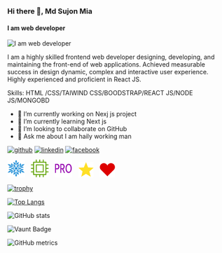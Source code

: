 ### Hi there 👋, Md Sujon Mia
#### I am web developer
![I am web developer](https://i.ibb.co/JKcLBjB/1.png)

I am a highly skilled frontend web developer designing, developing, and maintaining the front-end of web applications. Achieved measurable success in design dynamic, complex and interactive user experience. Highly experienced and proficient in React JS.

Skills: HTML /CSS/TAIWIND CSS/BOODSTRAP/REACT JS/NODE JS/MONGOBD

- 🔭 I’m currently working on Nexj js project 
- 🌱 I’m currently learning Next js  
- 👯 I’m looking to collaborate on GitHub 
- 💬 Ask me about I am haily working man 


[<img src='https://cdn.jsdelivr.net/npm/simple-icons@3.0.1/icons/github.svg' alt='github' height='40'>](https://github.com/https://github.com/sujob258549)  [<img src='https://cdn.jsdelivr.net/npm/simple-icons@3.0.1/icons/linkedin.svg' alt='linkedin' height='40'>](https://www.linkedin.com/in/https://www.linkedin.com/in/sujon258549//)  [<img src='https://cdn.jsdelivr.net/npm/simple-icons@3.0.1/icons/facebook.svg' alt='facebook' height='40'>](https://www.facebook.com/https://www.facebook.com/profile.php?id=100088142062918)  

<a href='https://archiveprogram.github.com/'><img src='https://raw.githubusercontent.com/acervenky/animated-github-badges/master/assets/acbadge.gif' width='40' height='40'></a> <a href='https://docs.github.com/en/developers'><img src='https://raw.githubusercontent.com/acervenky/animated-github-badges/master/assets/devbadge.gif' width='40' height='40'></a> <a href='https://github.com/pricing'><img src='https://raw.githubusercontent.com/acervenky/animated-github-badges/master/assets/pro.gif' width='40' height='40'></a> <a href='https://stars.github.com/'><img src='https://raw.githubusercontent.com/acervenky/animated-github-badges/master/assets/starbadge.gif' width='35' height='35'></a> <a href='https://docs.github.com/en/github/supporting-the-open-source-community-with-github-sponsors'><img src='https://raw.githubusercontent.com/acervenky/animated-github-badges/master/assets/sponsorbadge.gif' width='35' height='35'></a> 

[![trophy](https://github-profile-trophy.vercel.app/?username=https://github.com/sujob258549)](https://github.com/ryo-ma/github-profile-trophy)

[![Top Langs](https://github-readme-stats.vercel.app/api/top-langs/?username=https://github.com/sujob258549)](https://github.com/anuraghazra/github-readme-stats)

![GitHub stats](https://github-readme-stats.vercel.app/api?username=https://github.com/sujob258549&show_icons=true&count_private=true)  

![Vaunt Badge](https://api.vaunt.dev/v1/github/entities/https://github.com/sujob258549/contributions?format=svg&private=true)  

![GitHub metrics](https://metrics.lecoq.io/https://github.com/sujob258549)  

